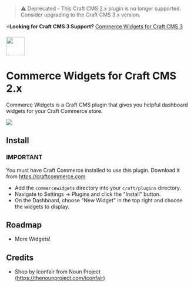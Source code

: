 > ⚠️ Deprecated - This Craft CMS 2.x plugin is no longer supported. Consider upgrading to the Craft CMS 3.x version.

⚡️**Looking for Craft CMS 3 Support?** [Commerce Widgets for Craft CMS 3](https://github.com/bymayo/craft-commerce-widgets/tree/master)

<img src="https://raw.githubusercontent.com/bymayo/commerce-widgets/master/resources/icon.png" width="50">

# Commerce Widgets for Craft CMS 2.x

Commerce Widgets is a Craft CMS plugin that gives you helpful dashboard widgets for your Craft Commerce store.

<img src="https://raw.githubusercontent.com/bymayo/commerce-widgets/craft-2/screenshots/example.png">

## Install

### IMPORTANT

You must have Craft Commerce installed to use this plugin. Download it from https://craftcommerce.com

- Add the `commercewidgets` directory into your `craft/plugins` directory.
- Navigate to Settings -> Plugins and click the "Install" button.
- On the Dashboard, choose "New Widget" in the top right and choose the widgets to display.

## Roadmap

- More Widgets!

## Credits

- Shop by Iconfair from Noun Project (https://thenounproject.com/iconfair)

